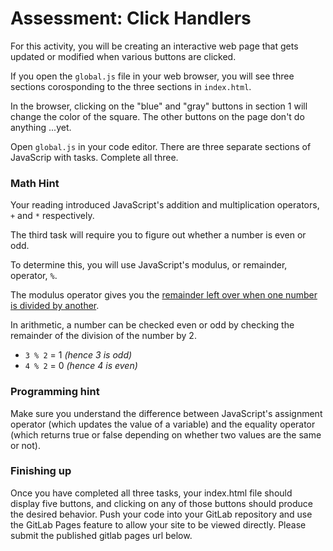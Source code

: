 # Assessment: Click Handlers #

For this activity, you will be creating an interactive web page that gets updated or modified when various buttons are clicked. 

If you open the `global.js` file in your web browser, you will see three sections corosponding to the three sections in `index.html`.

In the browser, clicking on the "blue" and "gray" buttons in section 1 will change the color of the square. The other buttons on the page don't do anything ...yet.

Open `global.js` in your code editor. There are three separate sections of JavaScrip with tasks. Complete all three.

### Math Hint ###

Your reading introduced JavaScript's addition and multiplication operators, `+` and `*` respectively.

The third task will require you to figure out whether a number is even or odd.

To determine this, you will use JavaScript's modulus, or remainder, operator, `%`.

The modulus operator gives you the [remainder left over when one number is divided by another](https://www.mathsisfun.com/numbers/division-remainder.html).

In arithmetic, a number can be checked even or odd by checking the remainder of the division of the number by 2.

-	`3 % 2` = 1 _(hence 3 is odd)_
-	`4 % 2` = 0 _(hence 4 is even)_

### Programming hint ###

Make sure you understand the difference between JavaScript's assignment operator (which updates the value of a variable) and the equality operator (which returns true or false depending on whether two values are the same or not).

### Finishing up ###

Once you have completed all three tasks, your index.html file should display five buttons, and clicking on any of those buttons should produce the desired behavior. Push your code into your GitLab repository and use the GitLab Pages feature to allow your site to be viewed directly. Please submit the published gitlab pages url below.

